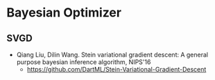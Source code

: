 # Bayesian Optimizer

## SVGD
- Qiang Liu, Dilin Wang. Stein variational gradient descent: A general purpose bayesian inference algorithm, NIPS'16
	- https://github.com/DartML/Stein-Variational-Gradient-Descent
